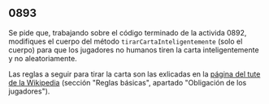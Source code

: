 ## 0893

Se pide que, trabajando sobre el código terminado de la activida 0892, modifiques el cuerpo del método `tirarCartaInteligentemente` (solo el cuerpo) para que los jugadores no humanos tiren la carta inteligentemente y no aleatoriamente.

Las reglas a seguir para tirar la carta son las exlicadas en la [página del tute de la Wikipedia](https://es.wikipedia.org/wiki/Tute) (sección "Reglas básicas", apartado "Obligación de los jugadores").
